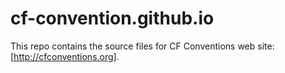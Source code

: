 # cf-convention.github.io

This repo contains the source files for CF Conventions web site:
[http://cfconventions.org].